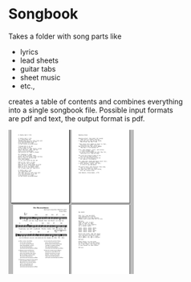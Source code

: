 # Songbook

Takes a folder with song parts like

* lyrics
* lead sheets
* guitar tabs
* sheet music
* etc.,

creates a table of contents and combines everything  
into a single songbook file. Possible input formats  
are pdf and text, the output format is pdf.

![screenshot](screenshot-songbook.png?raw=true "Songbook")

